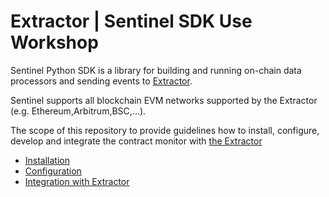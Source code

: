 # Extractor | Sentinel SDK Use Workshop

Sentinel Python SDK is a library for building and running on-chain data processors and sending events to [Extractor](https://extractor.live).

Sentinel supports all blockchain EVM networks supported by the Extractor (e.g. Ethereum,Arbitrum,BSC,...). 

The scope of this repository to provide guidelines how to install, configure, develop and integrate the contract monitor with [the Extractor](https://extractor.live)

- [Installation](docs/Install.md)
- [Configuration](docs/Config.md)
- [Integration with Extractor]()
